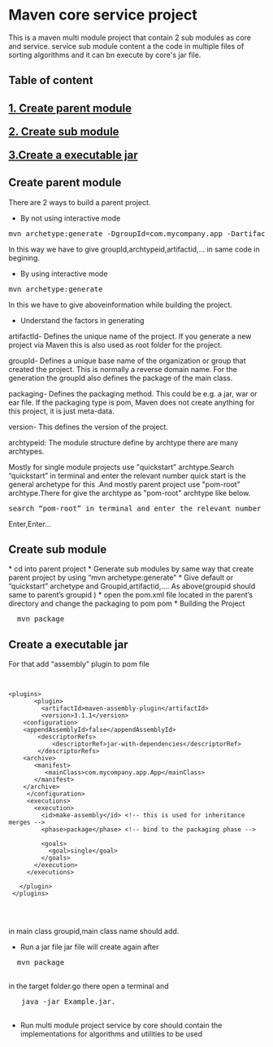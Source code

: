 <h1>Maven core service project</h1>

This is a maven multi module project that contain 2 sub modules as core and service.
service sub module content a the code in multiple files of sorting algorithms and it can bn execute by core's jar file.

<h2>Table  of content<h2>

<a href=#Create-parent-module>1. Create parent module</a>

<a href=#Create-sub-module>2. Create sub module</a>

<a href=#Create-a-executable-jar>3.Create a executable jar</a>


<h2><a href=#Create-parent-module></a>Create parent module</h2>

There are 2 ways to build a parent project.

* By not using interactive mode
<pre>
mvn archetype:generate -DgroupId=com.mycompany.app -DartifactId=my-app -DarchetypeArtifactId=maven-archetype-quickstart -DarchetypeVersion=1.4 -DinteractiveMode=false
</pre>
In this way we have to give groupId,archtypeid,artifactid,... in same code in begining.

* By using interactive mode

<pre>
mvn archetype:generate
</pre>
In this we have to give aboveinformation while building the project.

* Understand the factors in generating

artifactId-
Defines the unique name of the project. If you generate a new project via Maven this is also used as root folder for the project.

groupId-
Defines a unique base name of the organization or group that created the project. This is normally a reverse domain name. For the generation the groupId also defines the package of the main class.

packaging-
Defines the packaging method. This could be e.g. a jar, war or ear file. If the packaging type is pom, Maven does not create anything for this project, it is just meta-data.

version-
This defines the version of the project.

archtypeid:
The module structure define by archtype there are many archtypes.

Mostly for single module projects use "quickstart" archtype.Search “quickstart” in terminal and enter the relevant number quick start is the general archetype for this
.And mostly parent project use "pom-root" archtype.There for give the archtype as "pom-root" archtype like below.
<pre>
search “pom-root” in terminal and enter the relevant number
</pre>

Enter,Enter...

<h2><a href=#Create-sub-module></a>Create sub module</h2>
* cd into parent project
* Generate sub modules by same way that create parent project by using “mvn archetype:generate”
* Give default or “quickstart” archetype and Groupid,artifactid,.... As above(groupid should same to parent’s groupid )
* open the pom.xml file located in the parent’s directory and change the packaging to pom  <packaging>pom</packaging>
* Building the Project
<pre>
  mvn package
</pre>


<h2><a href=#Create-a-executable-jar></a>Create a executable jar</h2>

For that add “assembly” plugin to pom file 
<td><pre>
 
 	
 	<plugins>
           <plugin>
             <artifactId>maven-assembly-plugin</artifactId>
             <version>3.1.1</version>
     	<configuration>
     	<appendAssemblyId>false</appendAssemblyId>
     		<descriptorRefs>
     		    <descriptorRef>jar-with-dependencies</descriptorRef>
     		</descriptorRefs>
     	<archive>
 		   <manifest>
 		      <mainClass>com.mycompany.app.App</mainClass>
 		   </manifest>
 		</archive>
         </configuration>
         <executions>
           <execution>
             <id>make-assembly</id> <!-- this is used for inheritance merges -->
             <phase>package</phase> <!-- bind to the packaging phase -->
 
             <goals>
               <goal>single</goal>
             </goals>
           </execution>
         </executions>
 
       </plugin>
     </plugins>

</pre></td>

 in main class groupid,main class name should add.
 
 * Run a jar file
 jar file will create again after 
 <pre>
  mvn package
  </pre>
  in the target folder.go there open a terminal and
<pre>
   java -jar Example.jar.
 </pre>
 
 * Run multi module project
 service by core should contain the implementations for algorithms and utilities to be used